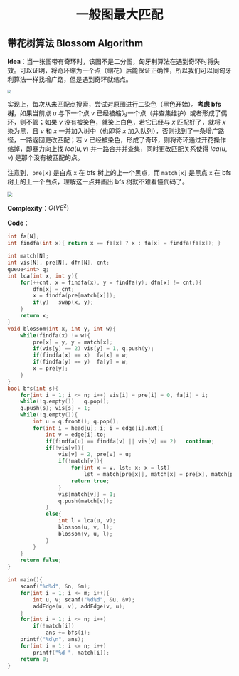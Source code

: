 <h1 style="text-align: center"> 一般图最大匹配 </h1>



## 带花树算法 Blossom Algorithm

**Idea**：当一张图带有奇环时，该图不是二分图，匈牙利算法在遇到奇环时将失效。可以证明，将奇环缩为一个点（缩花）后能保证正确性，所以我们可以同匈牙利算法一样找增广路，但是遇到奇环就缩点。

<img src="/Users/jason/Desktop/模板/图论 Graph Theory/img/general-matching-2.png" style="zoom: 50%;" />

实现上，每次从未匹配点搜索，尝试对原图进行二染色（黑色开始）。**考虑 $\text{bfs}$ 树**，如果当前点 $u$ 与下一个点 $v$ 已经被缩为一个点（并查集维护）或者形成了偶环，则不管；如果 $v$ 没有被染色，就染上白色，若它已经与 $x$ 匹配好了，就将 $x$ 染为黑，且 $v$ 和 $x$ 一并加入树中（也即将 $x$ 加入队列），否则找到了一条增广路径，一路返回更改匹配；若 $v$ 已经被染色，形成了奇环，则将奇环通过开花操作缩掉，即暴力向上找 $lca(u,v)$ 并一路合并并查集，同时更改匹配关系使得 $lca(u,v)$ 是那个没有被匹配的点。

注意到，`pre[x]` 是白点 `x` 在 $\text{bfs}$ 树上的上一个黑点，而 `match[x]` 是黑点 `x` 在 $\text{bfs}$ 树上的上一个白点，理解这一点并画出 $\text{bfs}$ 树就不难看懂代码了。

<img src="/Users/jason/Desktop/模板/图论 Graph Theory/img/general-matching-3.png" style="zoom:67%;" /> 

**Complexity**：$O(VE^2)$ 

**Code**：

```cpp
int fa[N];
int findfa(int x){ return x == fa[x] ? x : fa[x] = findfa(fa[x]); }

int match[N];
int vis[N], pre[N], dfn[N], cnt;
queue<int> q;
int lca(int x, int y){
	for(++cnt, x = findfa(x), y = findfa(y); dfn[x] != cnt;){
		dfn[x] = cnt;
		x = findfa(pre[match[x]]);
		if(y)	swap(x, y);
	}
	return x;
}
void blossom(int x, int y, int w){
	while(findfa(x) != w){
		pre[x] = y, y = match[x];
		if(vis[y] == 2)	vis[y] = 1, q.push(y);
		if(findfa(x) == x)	fa[x] = w;
		if(findfa(y) == y)	fa[y] = w;
		x = pre[y];
	}
}
bool bfs(int s){
	for(int i = 1; i <= n; i++)	vis[i] = pre[i] = 0, fa[i] = i;
	while(!q.empty())	q.pop();
	q.push(s); vis[s] = 1;
	while(!q.empty()){
		int u = q.front(); q.pop();
		for(int i = head[u]; i; i = edge[i].nxt){
			int v = edge[i].to;
			if(findfa(u) == findfa(v) || vis[v] == 2)	continue;
			if(!vis[v]){
				vis[v] = 2, pre[v] = u;
				if(!match[v]){
					for(int x = v, lst; x; x = lst)
						lst = match[pre[x]], match[x] = pre[x], match[pre[x]] = x;
					return true;
				}
				vis[match[v]] = 1;
				q.push(match[v]);
			}
			else{
				int l = lca(u, v);
				blossom(u, v, l);
				blossom(v, u, l);
			}
		}
	}
	return false;
}

int main(){
	scanf("%d%d", &n, &m);
	for(int i = 1; i <= m; i++){
		int u, v; scanf("%d%d", &u, &v);
		addEdge(u, v), addEdge(v, u);
	}
	for(int i = 1; i <= n; i++)
		if(!match[i])
			ans += bfs(i);
	printf("%d\n", ans);
	for(int i = 1; i <= n; i++)
		printf("%d ", match[i]);
	return 0;
}
```

